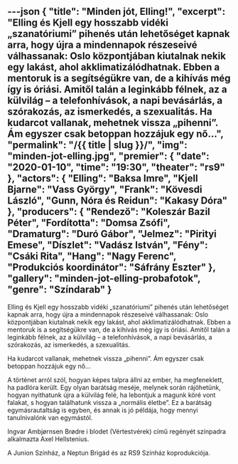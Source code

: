---json
{
    "title": "Minden jót, Elling!",
    "excerpt": "Elling és Kjell egy hosszabb vidéki „szanatóriumi” pihenés után lehetőséget kapnak arra, hogy újra a mindennapok részeseivé válhassanak: Oslo központjában kiutalnak nekik egy lakást, ahol akklimatizálódhatnak. Ebben a mentoruk is a segítségükre van, de a kihívás még így is óriási. Amitől talán a leginkább félnek, az a külvilág – a telefonhívások, a napi bevásárlás, a szórakozás, az ismerkedés, a szexualitás. Ha kudarcot vallanak, mehetnek vissza „pihenni”. Ám egyszer csak betoppan hozzájuk egy nő…",
    "permalink": "/{{ title | slug }}/",
    "img": "minden-jot-elling.jpg",
    "premier": {
        "date": "2020-01-10",
        "time": "19:30",
        "theater": "rs9"
    },
    "actors": {
        "Elling": "Baksa Imre",
        "Kjell Bjarne": "Vass György",
        "Frank": "Kövesdi László",
        "Gunn, Nóra és Reidun": "Kakasy Dóra"
    },
    "producers": {
        "Rendező": "Koleszár Bazil Péter",
        "Fordította": "Domsa Zsófi",
        "Dramaturg": "Duró Gábor",
        "Jelmez": "Pirityi Emese",
        "Díszlet": "Vadász István",
        "Fény": "Csáki Rita",
        "Hang": "Nagy Ferenc",
        "Produkciós koordinátor": "Sáfrány Eszter"
    },
    "gallery": "minden-jot-elling-probafotok",
    "genre": "Színdarab"
}
---

Elling és Kjell egy hosszabb vidéki „szanatóriumi” pihenés után lehetőséget kapnak arra, hogy újra a mindennapok részeseivé válhassanak: Oslo központjában kiutalnak nekik egy lakást, ahol akklimatizálódhatnak. Ebben a mentoruk is a segítségükre van, de a kihívás még így is óriási. Amitől talán a leginkább félnek, az a külvilág – a telefonhívások, a napi bevásárlás, a szórakozás, az ismerkedés, a szexualitás.

Ha kudarcot vallanak, mehetnek vissza „pihenni”. Ám egyszer csak betoppan hozzájuk egy nő…

A történet arról szól, hogyan képes talpra állni az ember, ha megfeneklett, ha padlóra került. Egy olyan barátság meséje, melynek során rájöhetünk, hogyan nyithatunk újra a külvilág felé, ha lebontjuk a magunk köré vont falakat, s hogyan találhatunk vissza a „normális életbe”. Ez a barátság egymásrautaltság is egyben, és annak is jó példája, hogy mennyi tanulnivalónk van egymástól.

Ingvar Ambjørnsen Brødre i blodet (Vértestvérek) című regényét színpadra alkalmazta Axel Hellstenius.

A Junion Színház, a Neptun Brigád és az RS9 Színház koprodukciója.